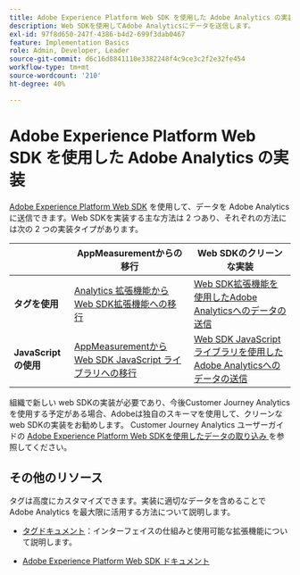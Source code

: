 ```yaml
---
title: Adobe Experience Platform Web SDK を使用した Adobe Analytics の実装
description: Web SDKを使用してAdobe Analyticsにデータを送信します。
exl-id: 97f8d650-247f-4386-b4d2-699f3dab0467
feature: Implementation Basics
role: Admin, Developer, Leader
source-git-commit: d6c16d8841110e3382248f4c9ce3c2f2e32fe454
workflow-type: tm+mt
source-wordcount: '210'
ht-degree: 40%

---
```


# Adobe Experience Platform Web SDK を使用した Adobe Analytics の実装

[Adobe Experience Platform Web SDK](https://experienceleague.adobe.com/docs/experience-platform/web-sdk/home.html) を使用して、データを Adobe Analytics に送信できます。Web SDKを実装する主な方法は 2 つあり、それぞれの方法には次の 2 つの実装タイプがあります。

| | **AppMeasurementからの移行** | **Web SDKのクリーンな実装** |
| --- | --- | --- |
| **タグを使用** | [Analytics 拡張機能から Web SDK拡張機能への移行 ](analytics-extension-to-web-sdk.md) | [Web SDK拡張機能を使用したAdobe Analyticsへのデータの送信 ](web-sdk-tag-extension.md) |
| **JavaScriptの使用** | [AppMeasurementから Web SDK JavaScript ライブラリへの移行 ](appmeasurement-to-web-sdk.md) | [Web SDK JavaScript ライブラリを使用したAdobe Analyticsへのデータの送信 ](web-sdk-javascript-library.md) |

組織で新しい web SDKの実装が必要であり、今後Customer Journey Analyticsを使用する予定がある場合、Adobeは独自のスキーマを使用して、クリーンな web SDKの実装をお勧めします。 Customer Journey Analytics ユーザーガイドの [Adobe Experience Platform Web SDKを使用したデータの取り込み ](https://experienceleague.adobe.com/ja/docs/analytics-platform/using/cja-data-ingestion/ingest-use-guides/edge-network/aepwebsdk) を参照してください。

## その他のリソース

タグは高度にカスタマイズできます。実装に適切なデータを含めることで Adobe Analytics を最大限に活用する方法について説明します。

- [タグドキュメント](https://experienceleague.adobe.com/docs/experience-platform/tags/home.html?lang=ja#)：インターフェイスの仕組みと使用可能な拡張機能について説明します。

- [Adobe Experience Platform Web SDK ドキュメント](https://experienceleague.adobe.com/docs/web-sdk.html?lang=ja)
